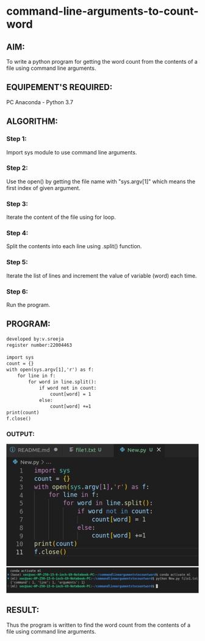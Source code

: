 # command-line-arguments-to-count-word
## AIM:
To write a python program for getting the word count from the contents of a file using command line arguments.
## EQUIPEMENT'S REQUIRED: 
PC
Anaconda - Python 3.7
## ALGORITHM: 
### Step 1:
Import sys module to use command line arguments.

### Step 2: 
 Use the open() by getting the file name with "sys.argv[1]" which means the first index of given argument.
### Step 3: 
Iterate the content of the file using for loop.

### Step 4:  
Split the contents into each line using .split() function.
### Step 5: 
Iterate the list of lines and increment the value of variable (word) each time.

### Step 6: 
Run the program.

## PROGRAM:
```
developed by:v.sreeja
register number:22004463

import sys
count = {}
with open(sys.argv[1],'r') as f:
    for line in f:
        for word in line.split():
            if word not in count:
                count[word] = 1
            else:
                count[word] +=1
print(count)
f.close()  
```

### OUTPUT:
![output](Screenshot%20from%202023-01-26%2011-28-48.png)
![output](Screenshot%20from%202023-01-26%2011-23-46.png)


## RESULT:
Thus the program is written to find the word count from the contents of a file using command line arguments.
